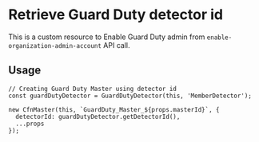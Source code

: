 # Retrieve Guard Duty detector id

This is a custom resource to Enable Guard Duty admin from `enable-organization-admin-account` API call.

## Usage

    // Creating Guard Duty Master using detector id
    const guardDutyDetector = GuardDutyDetector(this, 'MemberDetector');

    new CfnMaster(this, `GuardDuty_Master_${props.masterId}`, {
      detectorId: guardDutyDetector.getDetectorId(),
      ...props
    });

